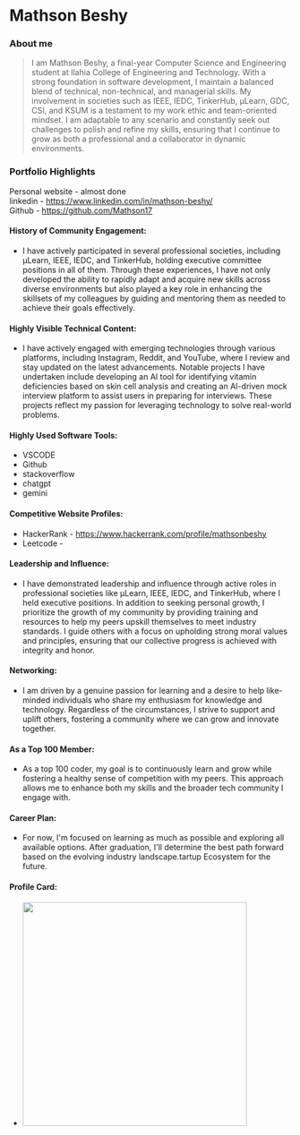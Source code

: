 # Mathson Beshy

### About me

> I am Mathson Beshy, a final-year Computer Science and Engineering student at Ilahia College of Engineering
and Technology. With a strong foundation in software development, I maintain a balanced blend of technical,
non-technical, and managerial skills. My involvement in societies such as IEEE, IEDC, TinkerHub, µLearn,
GDC, CSI, and KSUM is a testament to my work ethic and team-oriented mindset. I am adaptable to any
scenario and constantly seek out challenges to polish and refine my skills, ensuring that I continue to grow as
both a professional and a collaborator in dynamic environments.



### Portfolio Highlights
Personal website - almost done <br>
linkedin - https://www.linkedin.com/in/mathson-beshy/ <br>
Github - https://github.com/Mathson17


#### History of Community Engagement:

-  I have actively participated in several professional societies, including µLearn, IEEE, IEDC, and TinkerHub, holding executive committee positions in all of them. Through these experiences, I have not only developed the ability to rapidly adapt and acquire new skills across diverse environments but also played a key role in enhancing the skillsets of my colleagues by guiding and mentoring them as needed to achieve their goals effectively.

#### Highly Visible Technical Content:

- I have actively engaged with emerging technologies through various platforms, including Instagram, Reddit, and YouTube, where I review and stay updated on the latest advancements. Notable projects I have undertaken include developing an AI tool for identifying vitamin deficiencies based on skin cell analysis and creating an AI-driven mock interview platform to assist users in preparing for interviews. These projects reflect my passion for leveraging technology to solve real-world problems.

#### Highly Used Software Tools:

- VSCODE
- Github
- stackoverflow
- chatgpt
- gemini

#### Competitive Website Profiles:

- HackerRank - https://www.hackerrank.com/profile/mathsonbeshy
- Leetcode -
#### Leadership and Influence:

- I have demonstrated leadership and influence through active roles in professional societies like µLearn, IEEE, IEDC, and TinkerHub, where I held executive positions. In addition to seeking personal growth, I prioritize the growth of my community by providing training and resources to help my peers upskill themselves to meet industry standards. I guide others with a focus on upholding strong moral values and principles, ensuring that our collective progress is achieved with integrity and honor.

#### Networking:

- I am driven by a genuine passion for learning and a desire to help like-minded individuals who share my enthusiasm for knowledge and technology. Regardless of the circumstances, I strive to support and uplift others, fostering a community where we can grow and innovate together.

#### As a Top 100 Member:

- As a top 100 coder, my goal is to continuously learn and grow while fostering a healthy sense of competition with my peers. This approach allows me to enhance both my skills and the broader tech community I engage with.

#### Career Plan:

- For now, I'm focused on learning as much as possible and exploring all available options. After graduation, I'll determine the best path forward based on the evolving industry landscape.tartup Ecosystem for the future.


#### Profile Card:
- <img
    src="https://mulearn.org/embed/rank/mathsonbeshy@mulearn"
    width="400px">
</img>
